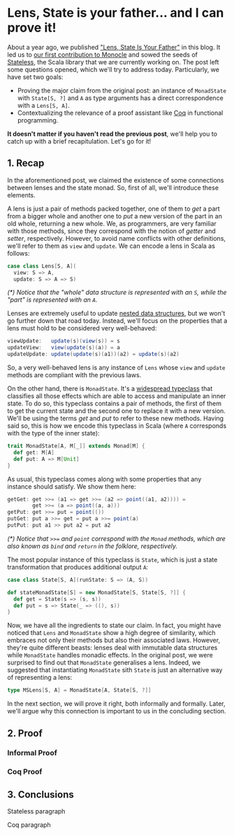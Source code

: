 # Lens, State is your father... and I can prove it!

About a year ago, we published ["Lens, State Is Your
Father"](https://blog.hablapps.com/2016/11/10/lens-state-is-your-father/) in
this blog. It led us to [our first contribution to
Monocle](https://github.com/julien-truffaut/Monocle/pull/415) and sowed the
seeds of [Stateless](https://github.com/hablapps/stateless), the Scala library
that we are currently working on. The post left some questions opened, which
we'll try to address today. Particularly, we have set two goals:

* Proving the major claim from the original post: an instance of `MonadState` with `State[S, ?]` and `A` as type arguments has a direct correspondence with a `Lens[S, A]`.
* Contextualizing the relevance of a proof assistant like [Coq](https://coq.inria.fr/) in functional programming.

**It doesn't matter if you haven't read the previous post**, we'll help you to
catch up with a brief recapitulation. Let's go for it!

## 1. Recap

In the aforementioned post, we claimed the existence of some connections between
lenses and the state monad. So, first of all, we'll introduce these elements.

A lens is just a pair of methods packed together, one of them to *get* a part
from a bigger whole and another one to *put* a new version of the part in an old
whole, returning a new whole. We, as programmers, are very familiar with those
methods, since they correspond with the notion of *getter* and *setter*,
respectively. However, to avoid name conflicts with other definitions, we'll
refer to them as `view` and `update`. We can encode a lens in Scala as follows:

```scala
case class Lens[S, A](
  view: S => A,
  update: S => A => S)
```

_(*) Notice that the "whole" data structure is represented with an `S`, while the
"part" is represented with an `A`._

Lenses are extremely useful to update [nested data
structures](http://julien-truffaut.github.io/Monocle/optics/lens.html), but we
won't go further down that road today. Instead, we'll focus on the properties
that a lens must hold to be considered very well-behaved:

```scala
viewUpdate:   update(s)(view(s)) = s
updateView:   view(update(s)(a)) = a
updateUpdate: update(update(s)(a1))(a2) = update(s)(a2)
```

So, a very well-behaved lens is any instance of `Lens` whose `view` and `update`
methods are compliant with the previous laws.

On the other hand, there is `MonadState`. It's a [widespread
typeclass](http://www.cs.ox.ac.uk/people/jeremy.gibbons/publications/utp-monads.pdf)
that classifies all those effects which are able to access and manipulate an
inner state. To do so, this typeclass contains a pair of methods, the first of
them to get the current state and the second one to replace it with a new
version. We'll be using the terms *get* and *put* to refer to these new methods.
Having said so, this is how we encode this typeclass in Scala (where `A`
corresponds with the type of the inner state):

```scala
trait MonadState[A, M[_]] extends Monad[M] {
  def get: M[A]
  def put: A => M[Unit]
}
```

As usual, this typeclass comes along with some properties that any instance
should satisfy. We show them here:

```scala
getGet: get >>= (a1 => get >>= (a2 => point((a1, a2)))) =
        get >>= (a => point((a, a)))
getPut: get >>= put = point(())
putGet: put a >>= get = put a >>= point(a)
putPut: put a1 >> put a2 = put a2
```

_(*) Notice that `>>=` and `point` correspond with the `Monad` methods, which
are also known as `bind` and `return` in the folklore, respectively._

The most popular instance of this typeclass is `State`, which is just a state transformation that produces additional output `A`:

```scala
case class State[S, A](runState: S => (A, S))

def stateMonadState[S] = new MonadState[S, State[S, ?]] {
  def get = State(s => (s, s))
  def put = s => State(_ => ((), s))
}
```

Now, we have all the ingredients to state our claim. In fact, you might have
noticed that `Lens` and `MonadState` show a high degree of similarity, which
embraces not only their methods but also their associated laws. However, they're
quite different beasts: lenses deal with immutable data structures while
`MonadState` handles monadic effects. In the original post, we were surprised to
find out that `MonadState` generalises a lens. Indeed, we suggested that
instantiating `MonadState` sith `State` is just an alternative way of
representing a lens:

```scala
type MSLens[S, A] = MonadState[A, State[S, ?]]
```

In the next section, we will prove it right, both informally and formally.
Later, we'll argue why this connection is important to us in the concluding
section.

## 2. Proof

### Informal Proof

### Coq Proof

## 3. Conclusions

Stateless paragraph

Coq paragraph
